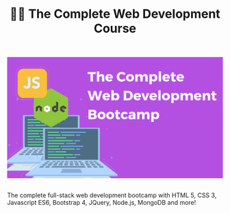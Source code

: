 <h1 align="center">👨‍💻 The Complete Web Development Course</h1><br>

<img align="center" src="1.png"><br><br>

The complete full-stack web development bootcamp with HTML 5, CSS 3, Javascript ES6, Bootstrap 4, JQuery, Node.js, MongoDB and more!
